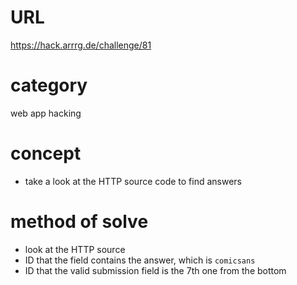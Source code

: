 # URL
https://hack.arrrg.de/challenge/81
# category
web app hacking
# concept
* take a look at the HTTP source code to find answers
# method of solve
* look at the HTTP source
* ID that the field contains the answer, which is `comicsans`
* ID that the valid submission field is the 7th one from the bottom
